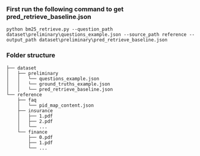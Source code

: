 ### First run the following command to get pred_retrieve_baseline.json
```
python bm25_retrieve.py --question_path dataset\preliminary\questions_example.json --source_path reference --output_path dataset\preliminary\pred_retrieve_baseline.json
```

### Folder structure
```
├── dataset
│   ├── preliminary
│   │   └── questions_example.json
│   │   └── ground_truths_example.json
│   │   └── pred_retrieve_baseline.json
└── reference
    ├── faq
    │   └── pid_map_content.json
    ├── insurance
    │   ├── 1.pdf
    │   ├── 2.pdf
    │   └── ...
    └── finance
        ├── 0.pdf
        ├── 1.pdf
        └── ...
```
